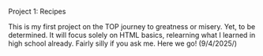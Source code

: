Project 1: Recipes

This is my first project on the TOP journey to greatness or misery. Yet, to be determined. It will focus solely on HTML basics, relearning what I learned in high school already. Fairly silly if you ask me. Here we go! (9/4/2025/)

